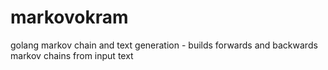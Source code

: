 # markovokram
golang markov chain and text generation - builds forwards and backwards markov chains from input text
